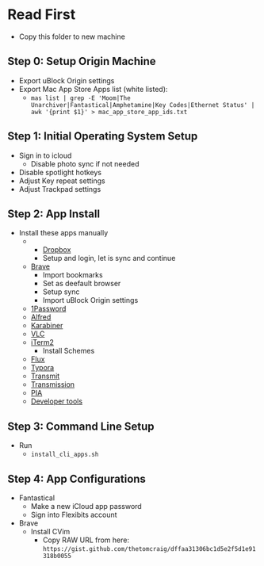 # Read First
- Copy this folder to new machine

## Step 0: Setup Origin Machine
- Export uBlock Origin settings
- Export Mac App Store Apps list (white listed):
  - `mas list | grep -E 'Moom|The Unarchiver|Fantastical|Amphetamine|Key Codes|Ethernet Status' | awk '{print $1}' > mac_app_store_app_ids.txt` 


## Step 1: Initial Operating System Setup
- Sign in to icloud
  - Disable photo sync if not needed
- Disable spotlight hotkeys
- Adjust Key repeat settings
- Adjust Trackpad settings

## Step 2: App Install
- Install these apps manually
  - - [Dropbox](https://www.dropbox.com/install#downloaded)
    - Setup and login, let is sync and continue
  - [Brave](https://laptop-updates.brave.com/latest/osx)
    - Import bookmarks
    - Set as deefault browser
    - Setup sync
    - Import uBlock Origin settings
  - [1Password](https://1password.com/downloads/mac/)
  - [Alfred](https://www.alfredapp.com/)
  - [Karabiner](https://karabiner-elements.pqrs.org/)
  - [VLC](https://get.videolan.org/vlc/3.0.11.1/macosx/vlc-3.0.11.1.dmg)
  - [iTerm2](https://www.iterm2.com/)
    - Install Schemes
  - [Flux](https://justgetflux.com/)
  - [Typora](https://typora.io/)
  - [Transmit](https://panic.com/transmit/#download)
  - [Transmission](https://transmissionbt.com/download/)
  - [PIA](https://www.privateinternetaccess.com/installer/x/download_installer_osx)
  - [Developer tools](https://developer.apple.com/download/more/)

## Step 3: Command Line Setup
- Run 
  - `install_cli_apps.sh`

## Step 4: App Configurations
- Fantastical
  - Make a new iCloud app password
  - Sign into Flexibits account
- Brave
    - Install CVim
      - Copy RAW URL from here: `https://gist.github.com/thetomcraig/dffaa31306bc1d5e2f5d1e91318b0055`
